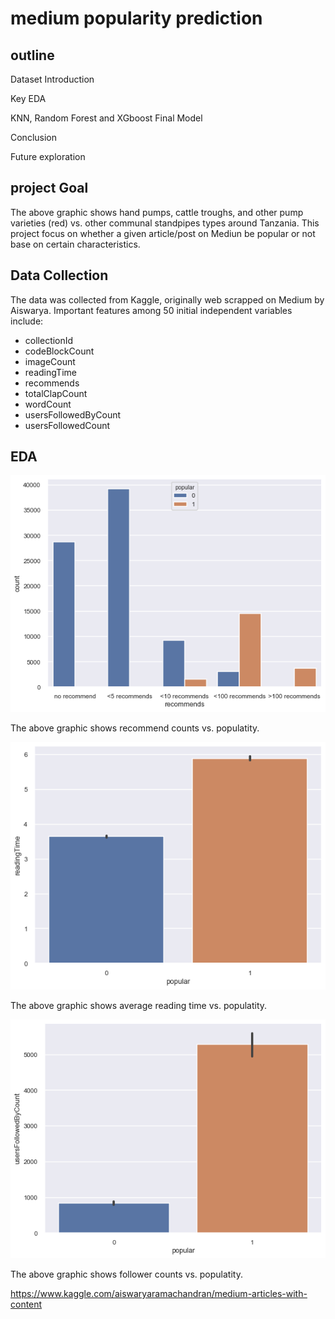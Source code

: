 # medium popularity prediction

## outline

Dataset Introduction

Key EDA

KNN, Random Forest and XGboost
Final Model

Conclusion

Future exploration

## project Goal
The above graphic shows hand pumps, cattle troughs, and other pump varieties (red) vs. other communal standpipes types around Tanzania.
This project focus on whether a given article/post on Mediun be popular or not base on certain characteristics.

## Data Collection

The data was collected from Kaggle, originally web scrapped on Medium by Aiswarya. Important features among 50 initial independent variables include:
  -  collectionId
  -  codeBlockCount
  -  imageCount
  -  readingTime
  -  recommends
  -  totalClapCount
  -  wordCount
  -  usersFollowedByCount
  -  usersFollowedCount
## EDA
![recommend.png](recommend.png)

The above graphic shows recommend counts vs. populatity.

![readingtime.png](readingtime.png)

The above graphic shows average reading time vs. populatity.

![followers.png](followers.png)

The above graphic shows follower counts vs. populatity.

https://www.kaggle.com/aiswaryaramachandran/medium-articles-with-content
